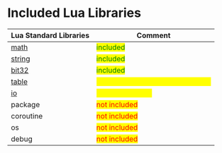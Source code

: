 # Included Lua Libraries



| Lua Standard Libraries                                   | Comment                                                              |
| -------------------------------------------------------- | -------------------------------------------------------------------- |
| [math](https://www.lua.org/manual/5.2/manual.html#6.6)   | <mark style="color:green;">included</mark>                           |
| [string](https://www.lua.org/manual/5.2/manual.html#6.4) | <mark style="color:green;">included</mark>                           |
| [bit32](https://www.lua.org/manual/5.2/manual.html#6.7)  | <mark style="color:green;">included</mark>                           |
| [table](https://www.lua.org/manual/5.2/manual.html#6.5)  | <mark style="color:yellow;">included only on color LCD Radios</mark> |
| [io](io-library.md)                                      | <mark style="color:yellow;">included partialy</mark>                 |
| package                                                  | <mark style="color:red;">not included</mark>                         |
| coroutine                                                | <mark style="color:red;">not included</mark>                         |
| os                                                       | <mark style="color:red;">not included</mark>                         |
| debug                                                    | <mark style="color:red;">not included</mark>                         |
